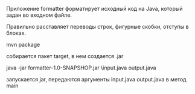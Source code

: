 Приложение formatter форматирует исходный код на Java, который задан во входном файле.

Правильно расставляет переводы строк, фигурные скобки, отступы в блоках.

mvn package

собирается пакет target, в нем создается .jar

java -jar formatter-1.0-SNAPSHOP.jar \input.java output.java

запускается jar, передаются аргументы input.java output.java в метод main
